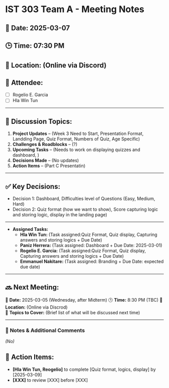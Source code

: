 # IST 303 Team A - Meeting Notes
## 📅 Date: 2025-03-07
## 🕒 Time: 07:30 PM
## 📍 Location: (Online via Discord)
## 🎯 Attendee:
- [ ] Rogelio E. Garcia
- [ ] Hla Win Tun

---

## 📌 Discussion Topics:
1. **Project Updates** – (Week 3 Need to Start, Presentation Format, Landding Page, Quiz Format, Numbers of Quiz, Age Specific)
2. **Challenges & Roadblocks** – (?)
3. **Upcoming Tasks** – (Needs to work on displaying quizzes and dashboard, )
4. **Decisions Made** – (No updates)
5. **Action Items** – (Part C Presentatin)

---

## ✅ Key Decisions:
- Decision 1: Dashboard, Difficulties level of Questions (Easy, Medium, Hard)
- Decision 2: Quiz format (how we want to show), Score capturing logic and storing logic, display in the landing page)

---

- **Assigned Tasks:**
  - **Hla Win Tun:** (Task assigned:Quiz Format, Quiz display, Capturing answers and storing logics + Due Date)
  - **Paniz Herrera:** (Task assigned: Dashboard + Due Date: 2025-03-01)
  - **Rogelio E. Garcia:** (Task assigned:Quiz Format, Quiz display, Capturing answers and storing logics + Due Date)
  - **Emmanuel Nakitare:** (Task assigned: Branding + Due Date: expected due date)

---

## 🔜 **Next Meeting:**
📅 **Date:** 2025-03-05 (Wednesday, after Midterm)
🕒 **Time:** 8:30 PM (TBC) 
📍 **Location:** (Online via Discrod)  
🎯 **Topics to Cover:** (Brief list of what will be discussed next time)

---

### 📌 **Notes & Additional Comments**
_(No)_

## 🚀 Action Items:
- **[Hla Win Tun, Reogelio]** to complete [Quiz format, logics, display] by [2025-03-09]
- **[XXX]** to review [XXX] before [XXX]


